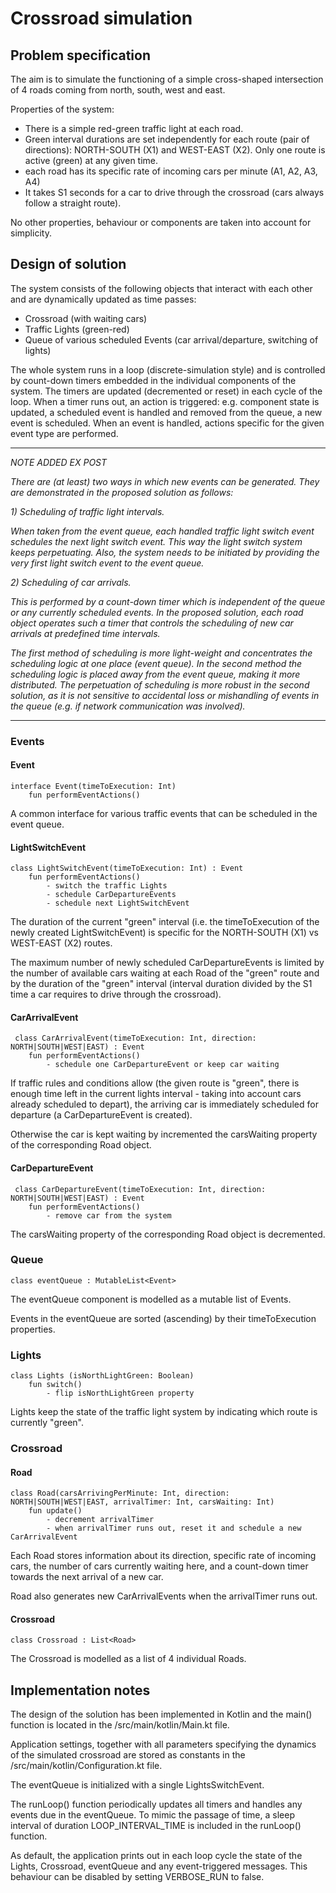 # Crossroad simulation

## Problem specification

The aim is to simulate the functioning of a simple cross-shaped intersection of 4 roads coming from north, south, west and east.

Properties of the system:
- There is a simple red-green traffic light at each road.
- Green interval durations are set independently for each route (pair of directions): NORTH-SOUTH (X1) and WEST-EAST (X2). Only one route is active (green) at any given time. 
- each road has its specific rate of incoming cars per minute (A1, A2, A3, A4)
- It takes S1 seconds for a car to drive through the crossroad (cars always follow a straight route).

No other properties, behaviour or components are taken into account for simplicity.

## Design of solution

The system consists of the following objects that interact with each other and are dynamically updated as time passes:
- Crossroad (with waiting cars)
- Traffic Lights (green-red)
- Queue of various scheduled Events (car arrival/departure, switching of lights)

The whole system runs in a loop (discrete-simulation style) and is controlled by count-down timers embedded in the individual components of the system. 
The timers are updated (decremented or reset) in each cycle of the loop.
When a timer runs out, an action is triggered: e.g. component state is updated, a scheduled event is handled and removed from the queue, a new event is scheduled.
When an event is handled, actions specific for the given event type are performed.

<hr>

*NOTE ADDED EX POST*

*There are (at least) two ways in which new events can be generated. They are demonstrated in the proposed solution as follows:*

*1) Scheduling of traffic light intervals.*

*When taken from the event queue, each handled traffic light switch event schedules the next light switch event. This way the light switch system keeps perpetuating.*
*Also, the system needs to be initiated by providing the very first light switch event to the event queue.*

*2) Scheduling of car arrivals.*

*This is performed by a count-down timer which is independent of the queue or any currently scheduled events.* 
*In the proposed solution, each road object operates such a timer that controls the scheduling of new car arrivals at predefined time intervals.*

*The first method of scheduling is more light-weight and concentrates the scheduling logic at one place (event queue).*
*In the second method the scheduling logic is placed away from the event queue, making it more distributed.* 
*The perpetuation of scheduling is more robust in the second solution, as it is not sensitive to accidental loss or mishandling of events in the queue (e.g. if network communication was involved).* 

<hr>

### Events

#### Event

    interface Event(timeToExecution: Int)
        fun performEventActions()
    

A common interface for various traffic events that can be scheduled in the event queue.

#### LightSwitchEvent

    class LightSwitchEvent(timeToExecution: Int) : Event 
        fun performEventActions()
            - switch the traffic Lights
            - schedule CarDepartureEvents
            - schedule next LightSwitchEvent

The duration of the current "green" interval (i.e. the timeToExecution of the newly created LightSwitchEvent) is specific for the NORTH-SOUTH (X1) vs WEST-EAST (X2) routes.

The maximum number of newly scheduled CarDepartureEvents is limited by the number of available cars waiting at each Road of the "green" route and by the duration of the "green" interval (interval duration divided by the S1 time a car requires to drive through the crossroad). 

#### CarArrivalEvent

     class CarArrivalEvent(timeToExecution: Int, direction: NORTH|SOUTH|WEST|EAST) : Event 
        fun performEventActions()
            - schedule one CarDepartureEvent or keep car waiting

If traffic rules and conditions allow (the given route is "green", there is enough time left in the current lights interval - taking into account cars already scheduled to depart), the arriving car is immediately scheduled for departure (a CarDepartureEvent is created).

Otherwise the car is kept waiting by incremented the carsWaiting property of the corresponding Road object.

#### CarDepartureEvent

     class CarDepartureEvent(timeToExecution: Int, direction: NORTH|SOUTH|WEST|EAST) : Event 
        fun performEventActions()
            - remove car from the system

The carsWaiting property of the corresponding Road object is decremented.

### Queue

    class eventQueue : MutableList<Event>

The eventQueue component is modelled as a mutable list of Events.

Events in the eventQueue are sorted (ascending) by their timeToExecution properties.

### Lights

    class Lights (isNorthLightGreen: Boolean)
        fun switch()
            - flip isNorthLightGreen property

Lights keep the state of the traffic light system by indicating which route is currently "green".

### Crossroad

#### Road

    class Road(carsArrivingPerMinute: Int, direction: NORTH|SOUTH|WEST|EAST, arrivalTimer: Int, carsWaiting: Int)
        fun update()
            - decrement arrivalTimer
            - when arrivalTimer runs out, reset it and schedule a new CarArrivalEvent

Each Road stores information about its direction, specific rate of incoming cars, the number of cars currently waiting here, and a count-down timer towards the next arrival of a new car.

Road also generates new CarArrivalEvents when the arrivalTimer runs out.

#### Crossroad

    class Crossroad : List<Road>

The Crossroad is modelled as a list of 4 individual Roads.

## Implementation notes

The design of the solution has been implemented in Kotlin and the main() function is located in the /src/main/kotlin/Main.kt file.

Application settings, together with all parameters specifying the dynamics of the simulated crossroad are stored as constants in the /src/main/kotlin/Configuration.kt file.

The eventQueue is initialized with a single LightsSwitchEvent.

The runLoop() function periodically updates all timers and handles any events due in the eventQueue.
To mimic the passage of time, a sleep interval of duration LOOP_INTERVAL_TIME is included in the runLoop() function.

As default, the application prints out in each loop cycle the state of the Lights, Crossroad, eventQueue and any event-triggered messages. 
This behaviour can be disabled by setting VERBOSE_RUN to false.